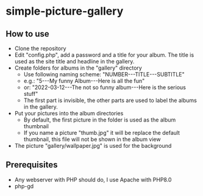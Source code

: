 # simple-picture-gallery

## How to use
* Clone the repository
* Edit "config.php", add a password and a title for your album. The title is used as the site title and headline in the gallery.
* Create folders for albums in the "gallery" directory
  * Use following naming scheme: "NUMBER---TITLE---SUBTITLE"
  * e.g.: "5---My funny Album---Here is all the fun"
  * or: "2022-03-12---The not so funny album---Here is the serious stuff"
  * The first part is invisible, the other parts are used to label the albums in the gallery.
* Put your pictures into the album directories
  * By default, the first picture in the folder is used as the album thumbnail
  * If you name a picture "thumb.jpg" it will be replace the default thumbnail, this file will not be shown in the album view
* The picture "gallery/wallpaper.jpg" is used for the background

## Prerequisites
* Any webserver with PHP should do, I use Apache with PHP8.0
* php-gd
